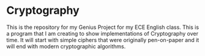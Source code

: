 # Cryptography

This is the repository for my Genius Project for my ECE English class. This is a program that I am creating to show implementations of Cryptography over time. It will start with simple ciphers that were originally pen-on-paper and it will end with modern cryptographic algorithms.



<!--stackedit_data:
eyJoaXN0b3J5IjpbMTMxMzQzMDE2NCwtMTAzNzYxOTczOF19
-->